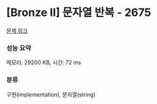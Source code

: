 # [Bronze II] 문자열 반복 - 2675 

[문제 링크](https://www.acmicpc.net/problem/2675) 

### 성능 요약

메모리: 29200 KB, 시간: 72 ms

### 분류

구현(implementation), 문자열(string)

